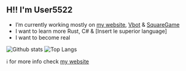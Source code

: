## H!! I'm User5522

- I’m currently working mostly on [my website](https://user5522.tk), [Vbot](https://github.com/user5522/Vbot) & [SquareGame](https://github.com/user5522/squaregame)
- I want to learn more Rust, C# & [Insert le superior language]
- I want to become real

![Github stats](https://github-readme-stats.vercel.app/api?username=user5522&show_icons=true&title_color=fff&icon_color=2196F3&text_color=9f9f9f&bg_color=151515)
![Top Langs](https://github-readme-stats.vercel.app/api/top-langs/?username=user5522&title_color=fff&text_color=9f9f9f&bg_color=151515&layout=compact&hide=ShaderLab,HLSL)
<br />

ℹ️ for more info check [my website](https://user5522.tk)
